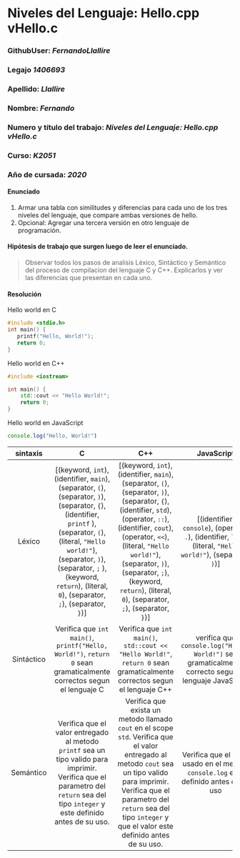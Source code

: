 # Niveles del Lenguaje: Hello.cpp vHello.c
### GithubUser: *FernandoLlallire*
### Legajo *1406693*
### Apellido: *Llallire*
### Nombre: *Fernando*
### Numero y título del trabajo: *Niveles del Lenguaje: Hello.cpp vHello.c*
### Curso: *K2051*
### Año de cursada: *2020*
#### Enunciado

1. Armar una tabla con similitudes y diferencias para cada uno de los tres niveles del lenguaje, que compare ambas versiones de hello.
2. Opcional: Agregar una tercera versión en otro lenguaje de programación.

#### Hipótesis de trabajo que surgen luego de leer el enunciado.

> Observar todos los pasos de analisis Léxico, Sintáctico y Semántico del proceso de compilacion del lenguaje C y C++. Explicarlos y ver las diferencias que presentan en cada uno.

#### Resolución

Hello world en C
```c
#include <stdio.h>
int main() {
   printf("Hello, World!");
   return 0;
}
```
Hello world en C++
```cpp
#include <iostream>

int main() {
    std::cout << "Hello World!";
    return 0;
}
```

Hello world en JavaScript
```javascript
console.log("Hello, World!")
```


|sintaxis| C        | C++           | JavaScript  |
|:---:| :---: |:---:| :---:|
|Léxico|[(keyword, `int`), (identifier, `main`),(separator, `(`), (separator, `)`), (separator, `{`), (identifier, `printf` ), (separator, `(`), (literal, `"Hello world!"`), (separator, `)`), (separator, `;` ), (keyword, `return`), (literal, `0`), (separator, `;`), (separator, `}`)]| [(keyword, `int`), (identifier, `main`),(separator, `(`), (separator, `)`), (separator, `{`), (identifier, `std`), (operator, `::`), (identifier, `cout`), (operator, `<<`), (literal, `"Hello world!"`), (separator, `)`), (separator, `;`), (keyword, `return`), (literal, `0`), (separator, `;`), (separator, `}`)] | [(identifier, `console`), (operator, `.`), (identifier, `log`), (literal, `"Hello world!"`), (separator, `)`)] |
|Sintáctico| Verifica que `int main()`, `printf("Hello, World!")`, `return 0` sean gramaticalmente correctos segun el lenguaje C | Verifica que `int main()`, `std::cout << "Hello World!"`, `return 0` sean gramaticalmente correctos segun el lenguaje C++| verifica que `console.log("Hello, World!")` sea gramaticalmente correcto segun el lenguaje JavaScript |
|Semántico| Verifica que el valor entregado al metodo `printf` sea un tipo valido para imprimir. Verifica que el parametro del `return` sea del tipo `integer` y este definido antes de su uso. | Verifica que exista un metodo llamado `cout` en el scope `std`. Verifica que el valor entregado al metodo `cout` sea un tipo valido para imprimir. Verifica que el parametro del `return` sea del tipo `integer` y que el valor este definido antes de su uso.  | Verifica que el valor usado en el metodo `console.log` este definido antes de su uso|
